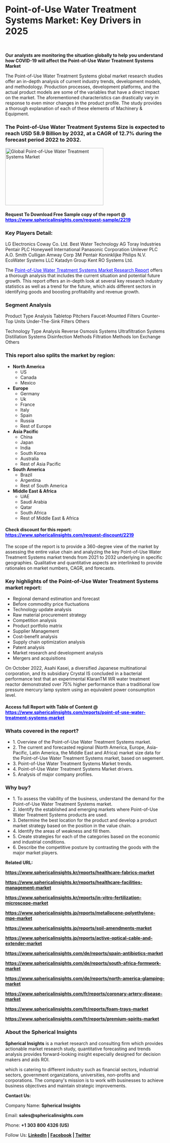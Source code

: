 <p>&nbsp;</p>
<h1><strong data-start="142" data-end="210">Point-of-Use Water Treatment Systems Market: Key Drivers in 2025</strong></h1>
<p>&nbsp;</p>
<p><strong>Our analysts are monitoring the situation globally to help you understand how COVID-19 will affect the Point-of-Use Water Treatment Systems Market</strong></p>
<p>The Point-of-Use Water Treatment Systems global market research studies offer an in-depth analysis of current industry trends, development models, and methodology. Production processes, development platforms, and the actual product models are some of the variables that have a direct impact on the market. The aforementioned characteristics can drastically vary in response to even minor changes in the product profile. The study provides a thorough explanation of each of these elements of Machinery &amp; Equipment.</p>
<h3>The Point-of-Use Water Treatment Systems Size is expected to reach USD 58.9 Billion by 2032, at a CAGR of 12.7% during the forecast period 2022 to 2032.</h3>
<p><img src="https://www.sphericalinsights.com/images/rd/point-of-use-water-treatment-systems-market.png" alt="Global Point-of-Use Water Treatment Systems Market" width="309" height="180" /></p>
<h4>Request To Download Free Sample copy of the report  @ <span style="color: #0000ff;"><a style="color: #0000ff;" href="https://www.sphericalinsights.com/request-sample/2219" target="_blank">https://www.sphericalinsights.com/request-sample/2219</a></span></h4>
<h3><strong>Key Players Detail:</strong></h3>
<p>LG Electronics Coway Co. Ltd. Best Water Technology AG Toray Industries Pentair PLC Honeywell International Panasonic Corporation Unilever PLC A.O. Smith Culligan Amway Corp 3M Pentair Koninklijke Philips N.V. EcoWater Systems LLC Katadyn Group Kent RO Systems Ltd.</p>
<p>The <span style="color: #0000ff;"><a style="color: #0000ff;" href="https://www.sphericalinsights.com/reports/point-of-use-water-treatment-systems-market" target="_blank">Point-of-Use Water Treatment Systems Market Research Report</a></span> offers a thorough analysis that includes the current situation and potential future growth. This report offers an in-depth look at several key research industry statistics as well as a trend for the future, which aids different sectors in identifying goods and boosting profitability and revenue growth.</p>
<h3><strong>Segment Analysis </strong></h3>
<p>Product Type Analysis Tabletop Pitchers Faucet-Mounted Filters Counter-Top Units Under-The-Sink Filters Others</p>
<p>Technology Type Analysis Reverse Osmosis Systems Ultrafiltration Systems Distillation Systems Disinfection Methods Filtration Methods Ion Exchange Others</p>
<h3><strong>This report also splits the market by region:</strong></h3>
<ul>
<li><strong>North America</strong>
<ul>
<li>US</li>
<li>Canada</li>
<li>Mexico</li>
</ul>
</li>
<li><strong>Europe</strong>
<ul>
<li>Germany</li>
<li>Uk</li>
<li>France</li>
<li>Italy</li>
<li>Spain</li>
<li>Russia</li>
<li>Rest of Europe</li>
</ul>
</li>
<li><strong>Asia Pacific</strong>
<ul>
<li>China</li>
<li>Japan</li>
<li>India</li>
<li>South Korea</li>
<li>Australia</li>
<li>Rest of Asia Pacific</li>
</ul>
</li>
<li><strong>South America</strong>
<ul>
<li>Brazil</li>
<li>Argentina</li>
<li>Rest of South America</li>
</ul>
</li>
<li><strong>Middle East &amp; Africa</strong>
<ul>
<li>UAE</li>
<li>Saudi Arabia</li>
<li>Qatar</li>
<li>South Africa</li>
<li>Rest of Middle East &amp; Africa</li>
</ul>
</li>
</ul>
<h4>Check discount for this report: <span style="color: #0000ff;"><a style="color: #0000ff;" href="https://www.sphericalinsights.com/request-discount/2219" target="_blank">https://www.sphericalinsights.com/request-discount/2219</a></span></h4>
<p>The scope of the report is to provide a 360-degree view of the market by assessing the entire value chain and analyzing the key Point-of-Use Water Treatment Systems market trends from 2021 to 2032 underlying in specific geographies. Qualitative and quantitative aspects are interlinked to provide rationales on market numbers, CAGR, and forecasts.</p>
<h3><strong>Key highlights of the Point-of-Use Water Treatment Systems market report:</strong></h3>
<ul>
<li>Regional demand estimation and forecast</li>
<li>Before commodity price fluctuations</li>
<li>Technology update analysis</li>
<li>Raw material procurement strategy</li>
<li>Competition analysis</li>
<li>Product portfolio matrix</li>
<li>Supplier Management</li>
<li>Cost-benefit analysis</li>
<li>Supply chain optimization analysis</li>
<li>Patent analysis</li>
<li>Market research and development analysis</li>
<li>Mergers and acquisitions</li>
</ul>
<p>On October 2022, Asahi Kasei, a diversified Japanese multinational corporation, and its subsidiary Crystal IS concluded in a bacterial performance test that an experimental KlaranTM WR water treatment reactor demonstrated over 75% higher performance than a traditional low pressure mercury lamp system using an equivalent power consumption level.</p>
<h4>Access full Report with Table of Content @ <span style="color: #0000ff;"><a style="color: #0000ff;" href="https://www.sphericalinsights.com/reports/point-of-use-water-treatment-systems-market" target="_blank">https://www.sphericalinsights.com/reports/point-of-use-water-treatment-systems-market</a></span></h4>
<h3><strong>Whats covered in the report?</strong></h3>
<ul>
<li>1. Overview of the Point-of-Use Water Treatment Systems market.</li>
<li>2. The current and forecasted regional (North America, Europe, Asia-Pacific, Latin America, the Middle East and Africa) market size data for the Point-of-Use Water Treatment Systems market, based on segement.</li>
<li>3. Point-of-Use Water Treatment Systems Market trends.</li>
<li>4. Point-of-Use Water Treatment Systems Market drivers.</li>
<li>5. Analysis of major company profiles.</li>
</ul>
<h3><strong>Why buy?</strong></h3>
<ul>
<li>1. To assess the viability of the business, understand the demand for the Point-of-Use Water Treatment Systems market.</li>
<li>2. Identify the established and emerging markets where Point-of-Use Water Treatment Systems products are used.</li>
<li>3. Determine the best location for the product and develop a product market strategy based on the position in the value chain.</li>
<li>4. Identify the areas of weakness and fill them.</li>
<li>5. Create strategies for each of the categories based on the economic and industrial conditions.</li>
<li>6. Describe the competitive posture by contrasting the goods with the major market players.</li>
</ul>
<p><strong>Related URL:</strong></p>
<p><strong><a href="https://www.sphericalinsights.kr/reports/healthcare-fabrics-markethttps://www.sphericalinsights.kr/reports/healthcare-facilities-management-markethttps://www.sphericalinsights.kr/reports/in-vitro-fertilization-microscope-market">https://www.sphericalinsights.kr/reports/healthcare-fabrics-market</a></strong></p>
<p><strong><a href="https://www.sphericalinsights.kr/reports/healthcare-fabrics-markethttps://www.sphericalinsights.kr/reports/healthcare-facilities-management-markethttps://www.sphericalinsights.kr/reports/in-vitro-fertilization-microscope-market">https://www.sphericalinsights.kr/reports/healthcare-facilities-management-market</a></strong></p>
<p><strong><a href="https://www.sphericalinsights.kr/reports/healthcare-fabrics-markethttps://www.sphericalinsights.kr/reports/healthcare-facilities-management-markethttps://www.sphericalinsights.kr/reports/in-vitro-fertilization-microscope-market">https://www.sphericalinsights.kr/reports/in-vitro-fertilization-microscope-market</a></strong></p>
<p><strong><a href="https://www.sphericalinsights.jp/reports/metallocene-polyethylene-mpe-markethttps://www.sphericalinsights.jp/reports/soil-amendments-markethttps://www.sphericalinsights.jp/reports/active-optical-cable-and-extender-market">https://www.sphericalinsights.jp/reports/metallocene-polyethylene-mpe-market</a></strong></p>
<p><strong><a href="https://www.sphericalinsights.jp/reports/metallocene-polyethylene-mpe-markethttps://www.sphericalinsights.jp/reports/soil-amendments-markethttps://www.sphericalinsights.jp/reports/active-optical-cable-and-extender-market">https://www.sphericalinsights.jp/reports/soil-amendments-market</a></strong></p>
<p><strong><a href="https://www.sphericalinsights.jp/reports/metallocene-polyethylene-mpe-markethttps://www.sphericalinsights.jp/reports/soil-amendments-markethttps://www.sphericalinsights.jp/reports/active-optical-cable-and-extender-market">https://www.sphericalinsights.jp/reports/active-optical-cable-and-extender-market</a></strong></p>
<p><strong><a href="https://www.sphericalinsights.com/de/reports/spain-antibiotics-markethttps://www.sphericalinsights.com/de/reports/south-africa-formwork-markethttps://www.sphericalinsights.com/de/reports/north-america-glamping-market">https://www.sphericalinsights.com/de/reports/spain-antibiotics-market</a></strong></p>
<p><strong><a href="https://www.sphericalinsights.com/de/reports/spain-antibiotics-markethttps://www.sphericalinsights.com/de/reports/south-africa-formwork-markethttps://www.sphericalinsights.com/de/reports/north-america-glamping-market">https://www.sphericalinsights.com/de/reports/south-africa-formwork-market</a></strong></p>
<p><strong><a href="https://www.sphericalinsights.com/de/reports/spain-antibiotics-markethttps://www.sphericalinsights.com/de/reports/south-africa-formwork-markethttps://www.sphericalinsights.com/de/reports/north-america-glamping-market">https://www.sphericalinsights.com/de/reports/north-america-glamping-market</a></strong></p>
<p><strong><a href="https://www.sphericalinsights.com/fr/reports/coronary-artery-disease-markethttps://www.sphericalinsights.com/fr/reports/foam-trays-markethttps://www.sphericalinsights.com/fr/reports/premium-spirits-market">https://www.sphericalinsights.com/fr/reports/coronary-artery-disease-market</a></strong></p>
<p><strong><a href="https://www.sphericalinsights.com/fr/reports/coronary-artery-disease-markethttps://www.sphericalinsights.com/fr/reports/foam-trays-markethttps://www.sphericalinsights.com/fr/reports/premium-spirits-market">https://www.sphericalinsights.com/fr/reports/foam-trays-market</a></strong></p>
<p><strong><a href="https://www.sphericalinsights.com/fr/reports/coronary-artery-disease-markethttps://www.sphericalinsights.com/fr/reports/foam-trays-markethttps://www.sphericalinsights.com/fr/reports/premium-spirits-market">https://www.sphericalinsights.com/fr/reports/premium-spirits-market</a></strong></p>
<h3><strong>About the Spherical Insights</strong></h3>
<p><strong>Spherical Insights</strong> is a market research and consulting firm which provides actionable market research study, quantitative forecasting and trends analysis provides forward-looking insight especially designed for decision makers and aids ROI.</p>
<p>which is catering to different industry such as financial sectors, industrial sectors, government organizations, universities, non-profits and corporations. The company's mission is to work with businesses to achieve business objectives and maintain strategic improvements.</p>
<p><strong>Contact Us:</strong></p>
<p>Company Name: <strong>Spherical Insights</strong></p>
<p>Email: <strong>sales@sphericalinsights.com</strong></p>
<p>Phone: <strong>+1 303 800 4326 (US)</strong></p>
<p>Follow Us: <strong><a href="https://www.linkedin.com/company/spherical-insight/"><u>LinkedIn</u></a> | <a href="https://www.facebook.com/sphericalinsights35"><u>Facebook</u></a> | <a href="https://twitter.com/SInsights_US"><u>Twitter</u></a></strong></p>
<p>&nbsp;</p>
